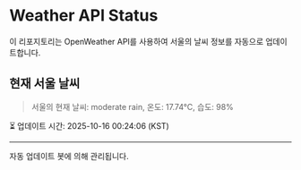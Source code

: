 
# Weather API Status

이 리포지토리는 OpenWeather API를 사용하여 서울의 날씨 정보를 자동으로 업데이트합니다.

## 현재 서울 날씨
> 서울의 현재 날씨: moderate rain, 온도: 17.74°C, 습도: 98%

⏳ 업데이트 시간: 2025-10-16 00:24:06 (KST)

---
자동 업데이트 봇에 의해 관리됩니다.
